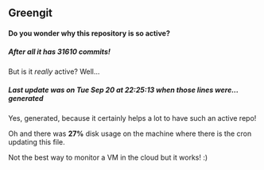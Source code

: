 ## Greengit

#### Do you wonder why this repository is so active?

##### After all it has 31610 commits!

But is it *really* active? Well...

##### Last update was on Tue Sep 20 at 22:25:13 when those lines were... generated

Yes, generated, because it certainly helps a lot to have such an active repo!

Oh and there was **27%** disk usage on the machine
where there is the cron updating this file.

Not the best way to monitor a VM in the cloud but it works! :)
